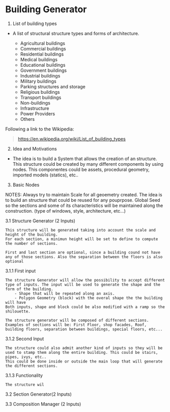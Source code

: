 # Building Generator

1. List of building types

- A list of structural structure types and forms of architecture.

    - Agricultural buildings
    - Commercial buildings
    - Residential buildings
    - Medical buildings
    - Educational buildings
    - Government buildings
    - Industrial buildings
    - Military buildings
    - Parking structures and storage
    - Religious buildings
    - Transport buildings
    - Non-buildings
    - Infrastructure
    - Power Providers
    - Others

Following a link to the Wikipedia:
> https://en.wikipedia.org/wiki/List_of_building_types


2. Idea and Motivations

- The idea is to build a System that allows the creation of an structure. This structure could be created by many different components by using nodes. This componentes could be assets, procedural geometry, imported models (statics), etc..

3. Basic Nodes

NOTES:  Always try to maintain Scale for all geoemetry created.
		The idea is to build an structure that could be reused for any pouprpose.
		Global Seed so the sections and some of its characteristics will be maintained along the construction. (type of windows, style, architecture, etc...)
	
3.1 Structure Generator (2 Inputs)

	This structure will be generated taking into account the scale and height of the building. 
	For each section, a minimun height will be set to define to compute the number of sections.
	
	First and last section are optional, since a building cound not have any of those sections. Also the separation between the floors is also optional
	
	
	

3.1.1 First input

	The structure Generator will allow the possibility to accept different type of inputs. The input will be used to generate the shape and the form of the building.
		- Shape that will be repeated along an axis. 
		- Polygon Geometry (block) with the overal shape the the building will have
	Both inputs, shape and block could be also modified with a ramp so the shilouette.
		
	The structure generator will be composed of different sections. 
	Examples of sections will be: First Floor, shop facades, Roof, building floors, separation between buildings, special floors, etc... 
		
3.1.2 Second Input	
		
	The structure could also admit another kind of inputs so they will be used to stamp them along the entire building. This could be stairs, pipes, ivys, etc..
	This could be done inside or outside the main loop that will generate the different sections.


3.1.3 Functionality

	The structure wil

	

		
		
3.2 Section Generator(2 Inputs)



3.3 Composition Manager (2 Inputs)
		
	
